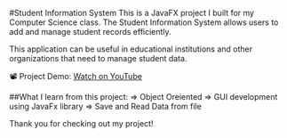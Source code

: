 #Student Information System
This is a JavaFX project I built for my Computer Science class. The Student Information System allows users to add and manage student records efficiently.

This application can be useful in educational institutions and other organizations that need to manage student data.

📽️ Project Demo: [Watch on YouTube](https://youtu.be/XC05B9YT0LM)

##What I learn from this project: 
=> Object Oreiented 
=> GUI development using JavaFx library
=> Save and Read Data from file

Thank you for checking out my project!

